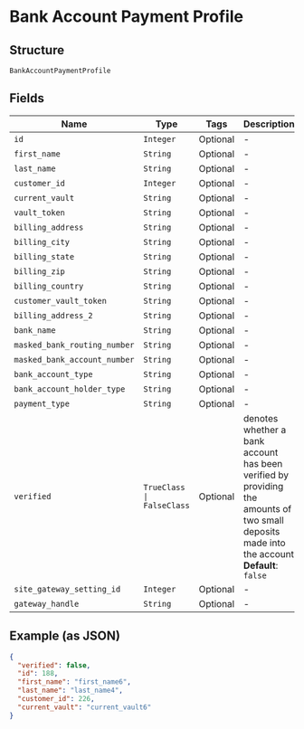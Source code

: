 
# Bank Account Payment Profile

## Structure

`BankAccountPaymentProfile`

## Fields

| Name | Type | Tags | Description |
|  --- | --- | --- | --- |
| `id` | `Integer` | Optional | - |
| `first_name` | `String` | Optional | - |
| `last_name` | `String` | Optional | - |
| `customer_id` | `Integer` | Optional | - |
| `current_vault` | `String` | Optional | - |
| `vault_token` | `String` | Optional | - |
| `billing_address` | `String` | Optional | - |
| `billing_city` | `String` | Optional | - |
| `billing_state` | `String` | Optional | - |
| `billing_zip` | `String` | Optional | - |
| `billing_country` | `String` | Optional | - |
| `customer_vault_token` | `String` | Optional | - |
| `billing_address_2` | `String` | Optional | - |
| `bank_name` | `String` | Optional | - |
| `masked_bank_routing_number` | `String` | Optional | - |
| `masked_bank_account_number` | `String` | Optional | - |
| `bank_account_type` | `String` | Optional | - |
| `bank_account_holder_type` | `String` | Optional | - |
| `payment_type` | `String` | Optional | - |
| `verified` | `TrueClass \| FalseClass` | Optional | denotes whether a bank account has been verified by providing the amounts of two small deposits made into the account<br>**Default**: `false` |
| `site_gateway_setting_id` | `Integer` | Optional | - |
| `gateway_handle` | `String` | Optional | - |

## Example (as JSON)

```json
{
  "verified": false,
  "id": 188,
  "first_name": "first_name6",
  "last_name": "last_name4",
  "customer_id": 226,
  "current_vault": "current_vault6"
}
```

